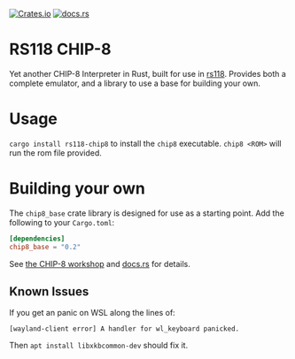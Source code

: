 [![Crates.io](https://img.shields.io/crates/d/rs118-chip8?style=flat-square)](https://crates.io/crates/rs118-chip8)
[![docs.rs](https://img.shields.io/docsrs/chip8_base/latest?style=flat-square)](https://docs.rs/chip8_base/latest/chip8_base/)
# RS118 CHIP-8

Yet another CHIP-8 Interpreter in Rust, built for use in [rs118](https://rs118.uwcs.co.uk). Provides both a complete emulator, and a library to use a base for building your own.

# Usage

`cargo install rs118-chip8` to install the `chip8` executable. `chip8 <ROM>` will run the rom file provided.

# Building your own

The `chip8_base` crate library is designed for use as a starting point. Add the following to your `Cargo.toml`:

```toml
[dependencies]
chip8_base = "0.2"
```

See [the CHIP-8 workshop](https://rs118.uwcs.co.uk/chip8.html) and [docs.rs](https://docs.rs/rs118-chip8/latest/chip8_base/) for details.

## Known Issues

If you get an panic on WSL along the lines of:

```
[wayland-client error] A handler for wl_keyboard panicked.
```

Then `apt install libxkbcommon-dev` should fix it.
